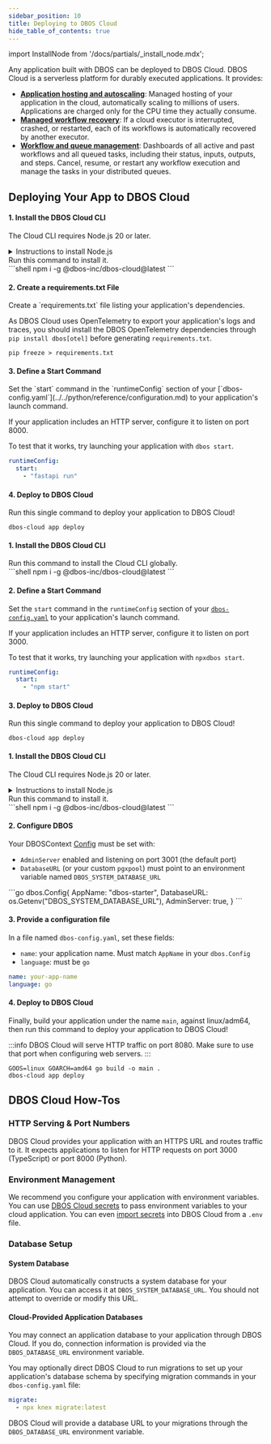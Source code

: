```yaml
---
sidebar_position: 10
title: Deploying to DBOS Cloud
hide_table_of_contents: true
---
```

import InstallNode from '/docs/partials/_install_node.mdx';


Any application built with DBOS can be deployed to DBOS Cloud.
DBOS Cloud is a serverless platform for durably executed applications.
It provides:

- [**Application hosting and autoscaling**](./application-management.md): Managed hosting of your application in the cloud, automatically scaling to millions of users. Applications are charged only for the CPU time they actually consume.
- [**Managed workflow recovery**](./application-management.md): If a cloud executor is interrupted, crashed, or restarted, each of its workflows is automatically recovered by another executor.
- [**Workflow and queue management**](./workflow-management.md): Dashboards of all active and past workflows and all queued tasks, including their status, inputs, outputs, and steps. Cancel, resume, or restart any workflow execution and manage the tasks in your distributed queues.

## Deploying Your App to DBOS Cloud

<LargeTabs groupId="language" queryString="language">
<LargeTabItem value="python" label="Python">

#### 1. Install the DBOS Cloud CLI
<section className="row list">
<article className="col col--6">

The Cloud CLI requires Node.js 20 or later.
</article>

<article className="col col--6">

<details>
<summary>Instructions to install Node.js</summary>

<InstallNode />

</details>
</article>

<article className="col col--6">
Run this command to install it.
</article>

<article className="col col--6">
```shell
npm i -g @dbos-inc/dbos-cloud@latest
```
</article>
</section>

#### 2. Create a requirements.txt File
<section className="row list">
<article className="col col--6">
Create a `requirements.txt` file listing your application's dependencies.

As DBOS Cloud uses OpenTelemetry to export your application's logs and traces, you should install the DBOS OpenTelemetry dependencies through `pip install dbos[otel]` before generating `requirements.txt`.
</article>

<article className="col col--6">

```shell
pip freeze > requirements.txt
```

</article>
</section>

#### 3. Define a Start Command
<section className="row list">
<article className="col col--6">
Set the `start` command in the `runtimeConfig` section of your [`dbos-config.yaml`](../../python/reference/configuration.md) to your application's launch command.

If your application includes an HTTP server, configure it to listen on port 8000.

To test that it works, try launching your application with `dbos start`.
</article>

<article className="col col--6">

```yaml
runtimeConfig:
  start:
    - "fastapi run"
```

</article>
</section>

#### 4. Deploy to DBOS Cloud
<section className="row list">
<article className="col col--6">
Run this single command to deploy your application to DBOS Cloud!
</article>

<article className="col col--6">

```shell
dbos-cloud app deploy
```

</article>
</section>

</LargeTabItem>
<LargeTabItem value="typescript" label="TypeScript">


#### 1. Install the DBOS Cloud CLI
<section className="row list">

<article className="col col--6">
Run this command to install the Cloud CLI globally.
</article>

<article className="col col--6">
```shell
npm i -g @dbos-inc/dbos-cloud@latest
```
</article>
</section>

#### 2. Define a Start Command
<section className="row list">
<article className="col col--6">

Set the `start` command in the `runtimeConfig` section of your [`dbos-config.yaml`](../../typescript/reference/configuration.md) to your application's launch command.

If your application includes an HTTP server, configure it to listen on port 3000.

To test that it works, try launching your application with `npxdbos start`.
</article>

<article className="col col--6">

```yaml
runtimeConfig:
  start:
    - "npm start"
```

</article>
</section>

#### 3. Deploy to DBOS Cloud
<section className="row list">
<article className="col col--6">
Run this single command to deploy your application to DBOS Cloud!
</article>

<article className="col col--6">

```shell
dbos-cloud app deploy
```

</article>
</section>

</LargeTabItem>


<LargeTabItem value="golang" label="Go">

#### 1. Install the DBOS Cloud CLI
<section className="row list">
<article className="col col--6">

The Cloud CLI requires Node.js 20 or later.
</article>

<article className="col col--6">

<details>
<summary>Instructions to install Node.js</summary>

<InstallNode />

</details>
</article>

<article className="col col--6">
Run this command to install it.
</article>

<article className="col col--6">
```shell
npm i -g @dbos-inc/dbos-cloud@latest
```
</article>
</section>


#### 2. Configure DBOS
<section className="row list">
<article className="col col--6">

Your DBOSContext [Config](../../golang/reference/dbos-context.md) must be set with:
- `AdminServer` enabled and listening on port 3001 (the default port)
- `DatabaseURL` (or your custom `pgxpool`) must point to an environment variable named `DBOS_SYSTEM_DATABASE_URL`

</article>

<article className="col col--6">
```go
dbos.Config{
    AppName:     "dbos-starter",
    DatabaseURL: os.Getenv("DBOS_SYSTEM_DATABASE_URL"),
    AdminServer: true,
}
```
</article>

</section>

#### 3. Provide a configuration file

<section className="row list">
<article className="col col--6">

In a file named `dbos-config.yaml`, set these fields:
- `name`: your application name. Must match `AppName` in your `dbos.Config`
- `language`: must be `go`

</article>

<article className="col col--6">

```yaml
name: your-app-name
language: go
```

</article>

</section>

#### 4. Deploy to DBOS Cloud
<section className="row list">
<article className="col col--6">

Finally, build your application under the name `main`, against linux/adm64, then run this command to deploy your application to DBOS Cloud!

:::info
DBOS Cloud will serve HTTP traffic on port 8080. Make sure to use that port when configuring web servers.
:::

</article>

<article className="col col--6">

```shell
GOOS=linux GOARCH=amd64 go build -o main .
dbos-cloud app deploy
```

</article>
</section>

</LargeTabItem>

</LargeTabs>

## DBOS Cloud How-Tos

### HTTP Serving & Port Numbers

DBOS Cloud provides your application with an HTTPS URL and routes traffic to it.
It expects applications to listen for HTTP requests on port 3000 (TypeScript) or port 8000 (Python).

### Environment Management

We recommend you configure your application with environment variables.
You can use [DBOS Cloud secrets](./secrets.md) to pass environment variables to your cloud application.
You can even [import secrets](./secrets.md#importing-secrets) into DBOS Cloud from a `.env` file.

### Database Setup

#### System Database

DBOS Cloud automatically constructs a system database for your application.
You can access it at `DBOS_SYSTEM_DATABASE_URL`.
You should not attempt to override or modify this URL.

#### Cloud-Provided Application Databases

You may connect an application database to your application through DBOS Cloud.
If you do, connection information is provided via the `DBOS_DATABASE_URL` environment variable.

You may optionally direct DBOS Cloud to run migrations to set up your application's database schema by specifying migration commands in your `dbos-config.yaml` file:

```yaml
migrate:
  - npx knex migrate:latest
```

DBOS Cloud will provide a database URL to your migrations through the `DBOS_DATABASE_URL` environment variable.

